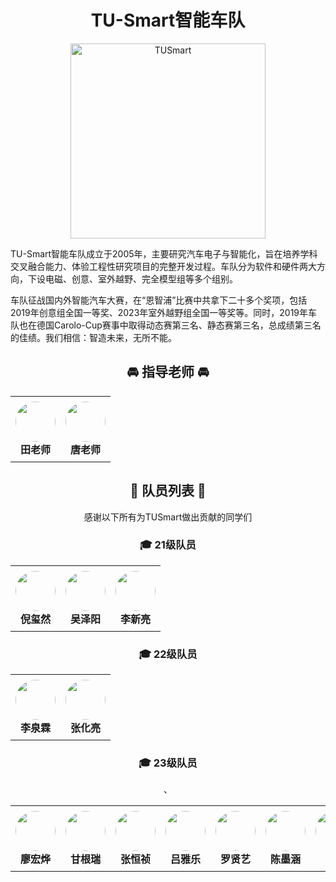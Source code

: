 <div align=center><h1>TU-Smart智能车队</h1></div>
<p align="center">
  <img src="https://github.com/user-attachments/assets/8eeb01ac-315e-40a8-812b-08d8c999350d" alt="TUSmart" width="312" />
</p>
TU-Smart智能车队成立于2005年，主要研究汽车电子与智能化，旨在培养学科交叉融合能力、体验工程性研究项目的完整开发过程。车队分为软件和硬件两大方向，下设电磁、创意、室外越野、完全模型组等多个组别。

车队征战国内外智能汽车大赛，在“恩智浦”比赛中共拿下二十多个奖项，包括2019年创意组全国一等奖、2023年室外越野组全国一等奖等。同时，2019年车队也在德国Carolo-Cup赛事中取得动态赛第三名、静态赛第三名，总成绩第三名的佳绩。我们相信：智造未来，无所不能。

<div align=center>

<div align=center><h2> 🚘 指导老师 🚘 </h2></div>
<table style="border-collapse:collapse"><tr>
<td style="padding:8px;text-align:center;vertical-align:top">
  <a href="https://github.com/wei-tian">
    <img src="https://wsrv.nl/?url=github.com/wei-tian.png?w=128&h=128&mask=circle&fit=cover&maxage=1w" width="64" height="64" style="border-radius:50%" />
  </a><br><strong>田老师</strong>
</td>

<td style="padding:8px;text-align:center;vertical-align:top">
  <a href="https://github.com/tctongji">
    <img src="https://wsrv.nl/?url=github.com/tctongji.png?w=128&h=128&mask=circle&fit=cover&maxage=1w" width="64" height="64" style="border-radius:50%" />
  </a><br><strong>唐老师</strong>
</td>
<!-- 继续添加更多 <td>...</td> -->
</tr></table>

<div align=center><h2> 💐 队员列表 💐 </h2></div>
<div align=center> 感谢以下所有为TUSmart做出贡献的同学们 </div>
<h3>🎓 21级队员</h3>
<table style="border-collapse:collapse"><tr>
<td style="padding:8px;text-align:center;vertical-align:top">
  <a href="https://github.com/Rtranran">
    <img src="https://wsrv.nl/?url=github.com/Rtranran.png?w=128&h=128&mask=circle&fit=cover&maxage=1w" width="64" height="64" style="border-radius:50%" />
  </a><br><strong>倪玺然</strong>
</td>

<td style="padding:8px;text-align:center;vertical-align:top">
  <a href="https://github.com/kasssssss">
    <img src="https://wsrv.nl/?url=github.com/kasssssss.png?w=128&h=128&mask=circle&fit=cover&maxage=1w" width="64" height="64" style="border-radius:50%" />
  </a><br><strong>吴泽阳</strong>
</td>

<td style="padding:8px;text-align:center;vertical-align:top">
  <a href="https://github.com/123mike-source">
    <img src="https://wsrv.nl/?url=github.com/123mike-source.png?w=128&h=128&mask=circle&fit=cover&maxage=1w" width="64" height="64" style="border-radius:50%" />
  </a><br><strong>李新亮</strong>
</td>
<!-- 继续添加更多 <td>...</td> -->
</tr></table>
<h3>🎓 22级队员</h3>
<table style="border-collapse:collapse"><tr>

<td style="padding:8px;text-align:center;vertical-align:top">
  <a href="https://github.com/Saberlql">
    <img src="https://wsrv.nl/?url=github.com/Saberlql.png?w=128&h=128&mask=circle&fit=cover&maxage=1w" width="64" height="64" style="border-radius:50%" />
  </a><br><strong>李泉霖</strong>
</td>

<td style="padding:8px;text-align:center;vertical-align:top">
  <a href="https://github.com/Eternity-Qiao">
    <img src="https://wsrv.nl/?url=github.com/Eternity-Qiao.png?w=128&h=128&mask=circle&fit=cover&maxage=1w" width="64" height="64" style="border-radius:50%" />
  </a><br><strong>张化亮</strong>
</td>
<!-- 继续添加更多 <td>...</td> -->
</tr></table>
<h3>🎓 23级队员</h3>
<table style="border-collapse:collapse"><tr>

<td style="padding:8px;text-align:center;vertical-align:top">
  <a href="https://github.com/lhy-cpu">
    <img src="https://wsrv.nl/?url=github.com/lhy-cpu.png?w=128&h=128&mask=circle&fit=cover&maxage=1w" width="64" height="64" style="border-radius:50%" />
  </a><br><strong>廖宏烨</strong>
</td>

<td style="padding:8px;text-align:center;vertical-align:top">
  <a href="https://github.com/Rui88199">
    <img src="https://wsrv.nl/?url=github.com/Rui88199.png?w=128&h=128&mask=circle&fit=cover&maxage=1w" width="64" height="64" style="border-radius:50%" />
  </a><br><strong>甘根瑞</strong>
</td>

<td style="padding:8px;text-align:center;vertical-align:top">
  <a href="https://github.com/weyumm">
    <img src="https://wsrv.nl/?url=github.com/weyumm.png?w=128&h=128&mask=circle&fit=cover&maxage=1w" width="64" height="64" style="border-radius:50%" />
  </a><br><strong>张恒祯</strong>
</td>

<td style="padding:8px;text-align:center;vertical-align:top">
  <a href="https://github.com/NgaLogic">
    <img src="https://wsrv.nl/?url=github.com/NgaLogic.png?w=128&h=128&mask=circle&fit=cover&maxage=1w" width="64" height="64" style="border-radius:50%" />
  </a><br><strong>吕雅乐</strong>
</td>

<td style="padding:8px;text-align:center;vertical-align:top">
  <a href="https://github.com/lx1Yi">
    <img src="https://wsrv.nl/?url=github.com/lx1Yi.png?w=128&h=128&mask=circle&fit=cover&maxage=1w" width="64" height="64" style="border-radius:50%" />
  </a><br><strong>罗贤艺</strong>
</td>

<td style="padding:8px;text-align:center;vertical-align:top">
  <a href="https://github.com/zhugexuande">
    <img src="https://wsrv.nl/?url=github.com/zhugexuande.png?w=128&h=128&mask=circle&fit=cover&maxage=1w" width="64" height="64" style="border-radius:50%" />
  </a><br><strong>陈墨涵</strong>
</td>

<td style="padding:8px;text-align:center;vertical-align:top">
  <a href="https://github.com/GRglory123">
    <img src="https://wsrv.nl/?url=github.com/GRglory123.png?w=128&h=128&mask=circle&fit=cover&maxage=1w" width="64" height="64" style="border-radius:50%" />
  </a><br><strong>郭睿</strong>
</td>、

<td style="padding:8px;text-align:center;vertical-align:top">
  <a href="https://github.com/liufanpiao">
    <img src="https://wsrv.nl/?url=github.com/liufanpiao.png?w=128&h=128&mask=circle&fit=cover&maxage=1w" width="64" height="64" style="border-radius:50%" />
  </a><br><strong>柳一凡</strong>
</td>

<td style="padding:8px;text-align:center;vertical-align:top">
  <a href="https://github.com/facefresy">
    <img src="https://wsrv.nl/?url=github.com/facefresy.png?w=128&h=128&mask=circle&fit=cover&maxage=1w" width="64" height="64" style="border-radius:50%" />
  </a><br><strong>黄昱智</strong>
</td>

<td style="padding:8px;text-align:center;vertical-align:top">
  <a href="https://github.com/XuYiShe">
    <img src="https://wsrv.nl/?url=github.com/XuYiShe.png?w=128&h=128&mask=circle&fit=cover&maxage=1w" width="64" height="64" style="border-radius:50%" />
  </a><br><strong>徐意</strong>
</td>
<!-- 继续添加更多 <td>...</td> -->
</tr></table>
